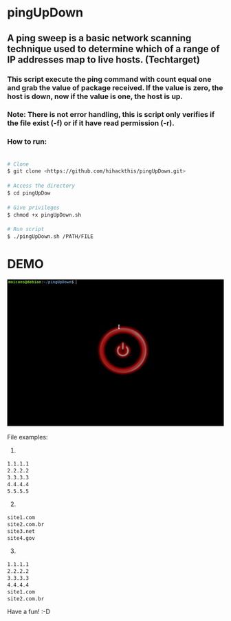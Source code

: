 # pingUpDown

## A ping sweep is a basic network scanning technique used to determine which of a range of IP addresses map to live hosts. (Techtarget)

### This script execute the ping command with count equal one and grab the value of package received. If the value is zero, the host is down, now if the value is one, the host is up.

### Note: There is not error handling, this is script only verifies if the file exist (-f) or if it have read permission (-r).

### How to run:

```bash

# Clone
$ git clone <https://github.com/hihackthis/pingUpDown.git>

# Access the directory
$ cd pingUpDow

# Give privileges
$ chmod +x pingUpDown.sh

# Run script
$ ./pingUpDown.sh /PATH/FILE

```

# DEMO 
![ ](https://raw.githubusercontent.com/hihackthis/pingUpDown/main/img/ping_anima.gif)


File examples:

1)

```
1.1.1.1
2.2.2.2
3.3.3.3
4.4.4.4
5.5.5.5
```

2)

```
site1.com
site2.com.br
site3.net
site4.gov
```

3)

```
1.1.1.1
2.2.2.2
3.3.3.3
4.4.4.4
site1.com
site2.com.br
```

Have a fun! :-D
